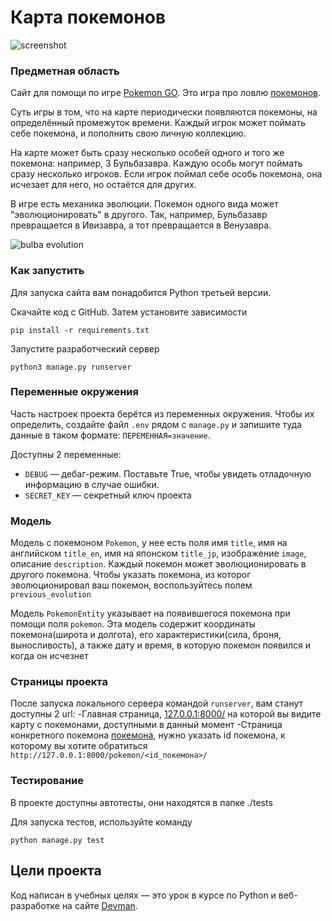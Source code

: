 # Карта покемонов

![screenshot](https://dvmn.org/filer/canonical/1563275070/172/)

### Предметная область

Сайт для помощи по игре [Pokemon GO](https://www.pokemongo.com/en-us/). Это игра про ловлю [покемонов](https://ru.wikipedia.org/wiki/%D0%9F%D0%BE%D0%BA%D0%B5%D0%BC%D0%BE%D0%BD).

Суть игры в том, что на карте периодически появляются покемоны, на определённый промежуток времени. Каждый игрок может поймать себе покемона, и пополнить свою личную коллекцию.

На карте может быть сразу несколько особей одного и того же покемона: например, 3 Бульбазавра. Каждую особь могут поймать сразу несколько игроков. Если игрок поймал себе особь покемона, она исчезает для него, но остаётся для других.

В игре есть механика эволюции. Покемон одного вида может "эволюционировать" в другого. Так, например, Бульбазавр превращается в Ивизавра, а тот превращается в Венузавра.

![bulba evolution](https://dvmn.org/filer/canonical/1562265973/167/)

### Как запустить

Для запуска сайта вам понадобится Python третьей версии.

Скачайте код с GitHub. Затем установите зависимости

```
pip install -r requirements.txt
```

Запустите разработческий сервер

```
python3 manage.py runserver
```

### Переменные окружения

Часть настроек проекта берётся из переменных окружения. Чтобы их определить, создайте файл `.env` рядом с `manage.py` и запишите туда данные в таком формате: `ПЕРЕМЕННАЯ=значение`.

Доступны 2 переменные:
- `DEBUG` — дебаг-режим. Поставьте True, чтобы увидеть отладочную информацию в случае ошибки.
- `SECRET_KEY` — секретный ключ проекта

### Модель

Модель с покемоном `Pokemon`, у нее есть поля имя `title`, имя на английском `title_en`, имя на японском `title_jp`, изображение `image`, описание `description`. Каждый покемон может эволюционировать в другого покемона. Чтобы указать покемона, из которог эволюционировал ваш покемон, воспользуйтесь полем `previous_evolution`

Модель `PokemonEntity` указывает на появившегося покемона при помощи поля `pokemon`. Эта модель содержит координаты покемона(широта и долгота), его характеристики(сила, броня, выносливость), а также дату и время, в которую покемон появился и когда он исчезнет

### Страницы проекта

После запуска локального сервера командой `runserver`, вам станут доступны 2 url:
-Главная страница, [127.0.0.1:8000/](127.0.0.1:8000/) на которой вы видите карту с покемонами, доступными в данный момент
-Страница конкретного покемона [покемона](http://127.0.0.1:8000/pokemon/1/), нужно указать id покемона, к которому вы хотите обратиться `http://127.0.0.1:8000/pokemon/<id_покемона>/`

### Тестирование

В проекте доступны автотесты, они находятся в папке ./tests

Для запуска тестов, используйте команду 

```
python manage.py test
```

## Цели проекта

Код написан в учебных целях — это урок в курсе по Python и веб-разработке на сайте [Devman](https://dvmn.org).
